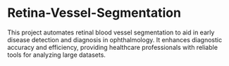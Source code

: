 # Retina-Vessel-Segmentation
This project automates retinal blood vessel segmentation to aid in early disease detection and diagnosis in ophthalmology. It enhances diagnostic accuracy and efficiency, providing healthcare professionals with reliable tools for analyzing large datasets.
